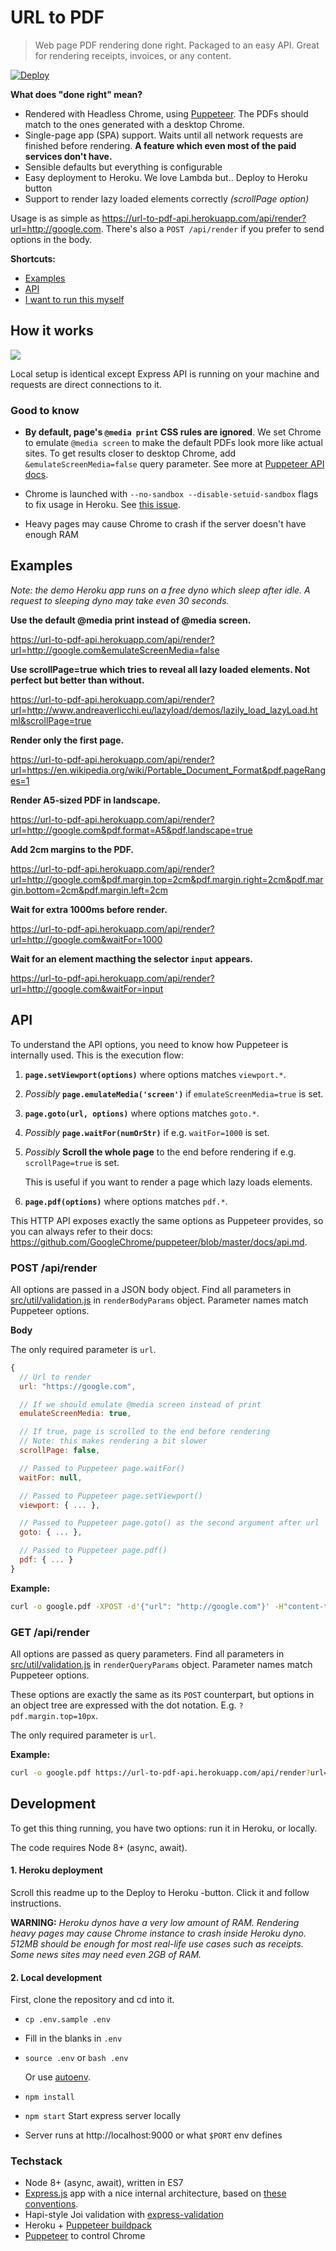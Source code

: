 # URL to PDF

> Web page PDF rendering done right. Packaged to an easy API. Great for rendering receipts, invoices, or any content.

[![Deploy](https://www.herokucdn.com/deploy/button.svg)](https://heroku.com/deploy?template=https://github.com/kimmobrunfeldt/url-to-pdf-api)

**What does "done right" mean?**

* Rendered with Headless Chrome, using [Puppeteer](https://github.com/GoogleChrome/puppeteer). The PDFs should match to the ones generated with a desktop Chrome.
* Single-page app (SPA) support. Waits until all network requests are finished before rendering. **A feature which even most of the paid services don't have.**
* Sensible defaults but everything is configurable
* Easy deployment to Heroku. We love Lambda but.. Deploy to Heroku button
* Support to render lazy loaded elements correctly *(scrollPage option)*

Usage is as simple as https://url-to-pdf-api.herokuapp.com/api/render?url=http://google.com. There's also a `POST /api/render` if you prefer to send options in the body.

**Shortcuts:**

* [Examples](#examples)
* [API](#api)
* [I want to run this myself](#development)

## How it works

![](docs/heroku.png)

Local setup is identical except Express API is running on your machine
and requests are direct connections to it.

### Good to know

* **By default, page's `@media print` CSS rules are ignored**. We set Chrome to emulate `@media screen` to make the default PDFs look more like actual sites. To get results closer to desktop Chrome, add `&emulateScreenMedia=false` query parameter. See more at [Puppeteer API docs](https://github.com/GoogleChrome/puppeteer/blob/master/docs/api.md#pagepdfoptions).

* Chrome is launched with `--no-sandbox --disable-setuid-sandbox` flags to fix usage in Heroku. See [this issue](https://github.com/GoogleChrome/puppeteer/issues/290).

* Heavy pages may cause Chrome to crash if the server doesn't have enough RAM


## Examples

*Note: the demo Heroku app runs on a free dyno which sleep after idle.
A request to sleeping dyno may take even 30 seconds.*

**Use the default @media print instead of @media screen.**

https://url-to-pdf-api.herokuapp.com/api/render?url=http://google.com&emulateScreenMedia=false

**Use scrollPage=true which tries to reveal all lazy loaded elements. Not perfect but better than without.**

https://url-to-pdf-api.herokuapp.com/api/render?url=http://www.andreaverlicchi.eu/lazyload/demos/lazily_load_lazyLoad.html&scrollPage=true

**Render only the first page.**

https://url-to-pdf-api.herokuapp.com/api/render?url=https://en.wikipedia.org/wiki/Portable_Document_Format&pdf.pageRanges=1

**Render A5-sized PDF in landscape.**

https://url-to-pdf-api.herokuapp.com/api/render?url=http://google.com&pdf.format=A5&pdf.landscape=true

**Add 2cm margins to the PDF.**

https://url-to-pdf-api.herokuapp.com/api/render?url=http://google.com&pdf.margin.top=2cm&pdf.margin.right=2cm&pdf.margin.bottom=2cm&pdf.margin.left=2cm

**Wait for extra 1000ms before render.**

https://url-to-pdf-api.herokuapp.com/api/render?url=http://google.com&waitFor=1000

**Wait for an element macthing the selector `input` appears.**

https://url-to-pdf-api.herokuapp.com/api/render?url=http://google.com&waitFor=input


## API

To understand the API options, you need to know how Puppeteer is internally used.
This is the execution flow:

1. **`page.setViewport(options)`** where options matches `viewport.*`.
2. *Possibly* **`page.emulateMedia('screen')`** if `emulateScreenMedia=true` is set.
3. **`page.goto(url, options)`** where options matches `goto.*`.
4. *Possibly* **`page.waitFor(numOrStr)`** if e.g. `waitFor=1000` is set.
5. *Possibly* **Scroll the whole page** to the end before rendering if e.g. `scrollPage=true` is set.

    This is useful if you want to render a page which lazy loads elements.

6. **`page.pdf(options)`** where options matches `pdf.*`.

This HTTP API exposes exactly the same options as Puppeteer provides, so you can always
refer to their docs: https://github.com/GoogleChrome/puppeteer/blob/master/docs/api.md.


### POST /api/render

All options are passed in a JSON body object. Find all parameters in [src/util/validation.js](src/util/validation.js) in `renderBodyParams` object. Parameter names match Puppeteer options.

**Body**

The only required parameter is `url`.

```js
{
  // Url to render
  url: "https://google.com",

  // If we should emulate @media screen instead of print
  emulateScreenMedia: true,

  // If true, page is scrolled to the end before rendering
  // Note: this makes rendering a bit slower
  scrollPage: false,

  // Passed to Puppeteer page.waitFor()
  waitFor: null,

  // Passed to Puppeteer page.setViewport()
  viewport: { ... },

  // Passed to Puppeteer page.goto() as the second argument after url
  goto: { ... },

  // Passed to Puppeteer page.pdf()
  pdf: { ... }
}
```

**Example:**

```bash
curl -o google.pdf -XPOST -d'{"url": "http://google.com"}' -H"content-type: application/json" https://url-to-pdf-api.herokuapp.com/api/render
```

### GET /api/render

All options are passed as query parameters. Find all parameters in [src/util/validation.js](src/util/validation.js) in `renderQueryParams` object. Parameter names match Puppeteer options.

These options are exactly the same as its `POST` counterpart, but options in an
object tree are expressed with the dot notation. E.g. `?pdf.margin.top=10px`.

The only required parameter is `url`.

**Example:**

```bash
curl -o google.pdf https://url-to-pdf-api.herokuapp.com/api/render?url=http://google.com
```


## Development

To get this thing running, you have two options: run it in Heroku, or locally.

The code requires Node 8+ (async, await).

#### 1. Heroku deployment

Scroll this readme up to the Deploy to Heroku -button. Click it and follow
instructions.

**WARNING:** *Heroku dynos have a very low amount of RAM. Rendering heavy pages
may cause Chrome instance to crash inside Heroku dyno. 512MB should be
enough for most real-life use cases such as receipts. Some news sites may need
even 2GB of RAM.*


#### 2. Local development

First, clone the repository and cd into it.

* `cp .env.sample .env`
* Fill in the blanks in `.env`
* `source .env` or `bash .env`

  Or use [autoenv](https://github.com/kennethreitz/autoenv).

* `npm install`
* `npm start` Start express server locally
* Server runs at http://localhost:9000 or what `$PORT` env defines


### Techstack

* Node 8+ (async, await), written in ES7
* [Express.js](https://expressjs.com/) app with a nice internal architecture, based on [these conventions](https://github.com/kimmobrunfeldt/express-example).
* Hapi-style Joi validation with [express-validation](https://github.com/andrewkeig/express-validation)
* Heroku + [Puppeteer buildpack](https://github.com/jontewks/puppeteer-heroku-buildpack)
* [Puppeteer](https://github.com/GoogleChrome/puppeteer) to control Chrome
